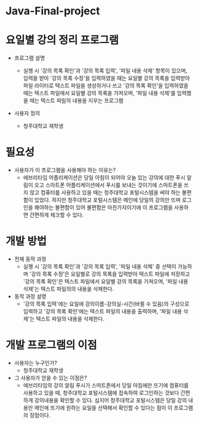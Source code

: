 # Java-Final-project

# 요일별 강의 정리 프로그램
  - 프로그램 설명
    - 실행 시 '강의 목록 확인'과 '강의 목록 입력', '파일 내용 삭제' 항목이 있으며, 입력을 받아 '강의 목록 수정'을 입력하였을 때는 요일별 강의 목록을 입력받아 파일 라이터로 텍스트 파일을 생성하거나 쓰고 '강의 목록 확인'을 입력하였을 때는 텍스트 파일에서 요일별 강의 목록을 가져오며, '파일 내용 삭제'를 입력했을 때는 텍스트 파일의 내용을 지우는 프로그램
      
  - 사용자 정의
    - 청주대학교 재학생
      
# 필요성
  - 사용자가 이 프로그램을 사용해야 하는 이유는?
    - 에브리타임 어플리케이션은 당일 아침이 되어야 오늘 있는 강의에 대한 푸시 알림이 오고 스마트폰 어플리케이션에서 푸시를 보내는 것이기에 스마트폰을 쓰지 않고 컴퓨터를 사용하고 있을 때는 청주대학교 포털시스템을 써야 하는 불편함이 있었다. 하지만 청주대학교 포털시스템은 메인에 당일의 강의만 뜨며 로그인을 해야하는 불편함이 있어 불편함은 마찬가지이기에 이 프로그램을 사용하면 간편하게 체크할 수 있다.
      
# 개발 방법
  - 전체 동작 과정
    - 실행 시 '강의 목록 확인'과 '강의 목록 입력', '파일 내용 삭제' 중 선택이 가능하며 '강의 목록 수정'은 요일별로 강의 목록을 입력받아 텍스트 파일에 저장하고 '강의 목록 확인'은 텍스트 파일에서 요일별 강의 목록을 가져오며, '파일 내용 삭제'는 텍스트 파일의의 내용을 삭제한다.
  - 동작 과정 설명
    - '강의 목록 입력'에는 요일에 강의이름-강의실-시간(바뀔 수 있음)의 구성으로 입력하고 '강의 목록 확인'에는 텍스트 파일의 내용을 출력하며, '파일 내용 삭제'는 텍스트 파일의 내용을 삭제한다.
      
# 개발 프로그램의 이점
  - 사용자는 누구인가?
    - 청주대학교 재학생
  - 그 사용자가 얻을 수 있는 이점은?
    - 에브리타임의 강의 알림 푸시가 스마트폰에서 당일 아침에만 뜨기에 컴퓨터를 사용하고 있을 때, 청주대학교 포털시스템에 접속하여 로그인하는 것보다 간편하게 강의내용을 확인할 수 있다. 심지어 청주대학교 포털시스템은 당일 강의 내용만 메인에 뜨기에 원하는 요일을 선택해서 확인할 수 있다는 점이 이 프로그램의 장점이다.
